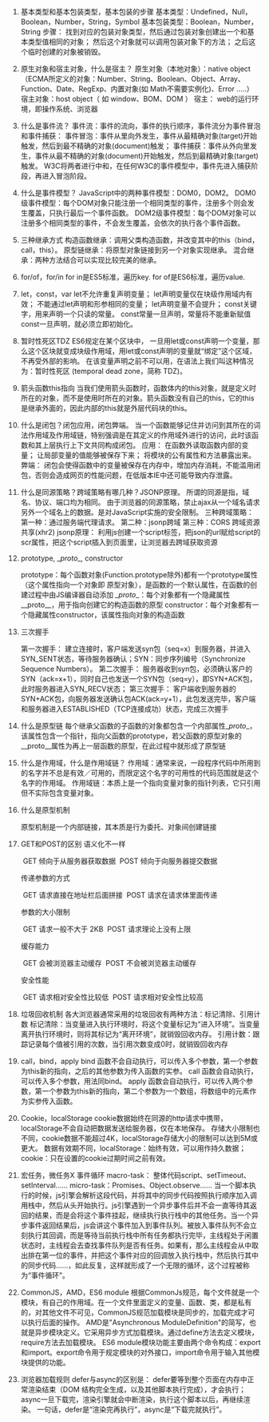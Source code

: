 1. 基本类型和基本包装类型，基本包装的步骤
   基本类型：Undefined，Null，Boolean，Number，String，Symbol
   基本包装类型：Boolean，Number，String
   步骤：
   找到对应的包装对象类型，然后通过包装对象创建出一个和基本类型值相同的对象；
   然后这个对象就可以调用包装对象下的方法；
   之后这个临时创建的对象被销毁。
2. 原生对象和宿主对象，什么是宿主？
   原生对象（本地对象）：native object（ECMA所定义的对象：Number、String、Boolean、Object、Array、Function、Date、RegExp、内置对象(如 Math不需要实例化)、Error .....）
   宿主对象：host object（ 如 window、BOM、DOM ）
   宿主：
   web的运行环境，即操作系统、浏览器
3. 什么是事件流？
   事件流：事件的流向，事件的执行顺序，事件流分为事件冒泡和事件捕获：
   事件冒泡：事件从里向外发生，事件从最精确对象(target)开始触发，然后到最不精确的对象(document)触发；
   事件捕获：事件从外向里发生，事件从最不精确的对象(document)开始触发，然后到最精确对象(target)触发。
   W3C将两者进行中和，在任何W3C的事件模型中，事件先进入捕获阶段，再进入冒泡阶段。
4. 什么是事件模型？
   JavaScript中的两种事件模型：DOM0，DOM2。
   DOM0级事件模型：每个DOM对象只能注册一个相同类型的事件，注册多个则会发生覆盖，只执行最后一个事件函数。
   DOM2级事件模型：每个DOM对象可以注册多个相同类型的事件，不会发生覆盖，会依次的执行各个事件函数。
5. 三种继承方式
   构造函数继承：调用父类构造函数，并改变其中的this（bind，call，this）。
   原型链继承：将原型对象链接到另一个对象实现继承。
   混合继承：两种方法结合可以实现比较完美的继承。
6. for/of，for/in
   for in是ES5标准，遍历key. 
   for of是ES6标准，遍历value.
7. let，const，var
   let不允许重复声明变量；
   let声明变量仅在块级作用域内有效；
   不能通过let声明和形参相同的变量；
   let声明变量不会提升；
   const关键字，用来声明一个只读的常量。
   const常量一旦声明，常量将不能重新赋值
   const一旦声明，就必须立即初始化。
8. 暂时性死区TDZ
   ES6规定在某个区块中， 一旦用let或const声明一个变量，那么这个区块就变成块级作用域，用let或const声明的变量就“绑定”这个区域，不再受外部的影响。 在该变量声明之前不可以用，在语法上我们叫这种情况为：暂时性死区 (temporal dead zone，简称 TDZ)。
9. 箭头函数this指向
   当我们使用箭头函数时，函数体内的this对象，就是定义时所在的对象，而不是使用时所在的对象。箭头函数没有自己的this，它的this是继承外面的，因此内部的this就是外层代码块的this。
10. 什么是闭包？闭包应用，闭包弊端。
    当一个函数能够记住并访问到其所在的词法作用域及作用域链，特别强调是在其定义的作用域外进行的访问，此时该函数和其上层执行上下文共同构成闭包。
    应用：
      在函数外读取函数内部的变量；
      让局部变量的值能够被保存下来；
      将模块的公有属性和方法暴露出来。
    弊端：
      闭包会使得函数中的变量被保存在内存中，增加内存消耗，不能滥用闭包，否则会造成网页的性能问题，在低版本IE中还可能导致内存泄露。
11. 什么是同源策略？跨域策略有哪几种？JSONP原理。
      所谓的同源是指，域名、协议、端口均为相同。
      由于浏览器的同源策略，禁止ajax从一个域名请求另外一个域名上的数据。是对JavaScript实施的安全限制。
      三种跨域策略：
      第一种：通过服务端代理请求。
      第二种：jsonp跨域
      第三种：CORS 跨域资源共享(xhr2)
      jsonp原理：
      利用js创建一个script标签，把json的url赋给script的scr属性，把这个script插入到页面里，让浏览器去跨域获取资源

12. prototype, \__proto__, constructor

    prototype：每个函数对象(Function.prototype除外)都有一个prototype属性（这个属性指向一个对象即 原型对象），是函数的一个默认属性，在函数的创建过程中由JS编译器自动添加
    _\_proto__：每个对象都有一个隐藏属性\_\_proto\_\_，用于指向创建它的构造函数的原型
    constructor：每个对象都有一个隐藏属性constructor，该属性指向对象的构造函数

13. 三次握手

    第一次握手：
    		建立连接时，客户端发送syn包（seq=x）到服务器，并进入SYN_SENT状态，等待服务器确认；SYN：同步序列编号（Synchronize Sequence Numbers）。
    第二次握手：
    		服务器收到syn包，必须确认客户的SYN（ack=x+1），同时自己也发送一个SYN包（seq=y），即SYN+ACK包，此时服务器进入SYN_RECV状态；
    第三次握手：
    		客户端收到服务器的SYN+ACK包，向服务器发送确认包ACK(ack=y+1），此包发送完毕，客户端和服务器进入ESTABLISHED（TCP连接成功）状态，完成三次握手

14. 什么是原型链
      每个继承父函数的子函数的对象都包含一个内部属性\__proto__，该属性包含一个指针，指向父函数的prototype，若父函数的原型对象的\_\_proto\_\_属性为再上一层函数的原型，在此过程中就形成了原型链

15. 什么是作用域，什么是作用域链？
      作用域：通常来说，一段程序代码中所用到的名字并不总是有效／可用的，而限定这个名字的可用性的代码范围就是这个名字的作用域。
      作用域链：本质上是一个指向变量对象的指针列表，它只引用但不实际包含变量对象。

16. 什么是原型机制

    原型机制是一个内部链接，其本质是行为委托、对象间创建链接

17. GET和POST的区别
    语义化不一样

    ​     GET 倾向于从服务器获取数据
    ​     POST 倾向于向服务器提交数据

    传递参数的方式

    ​     GET 请求直接在地址栏后面拼接
    ​     POST 请求在请求体里面传递

    参数的大小限制

    ​     GET 请求一般不大于 2KB
    ​     POST 请求理论上没有上限

    缓存能力

    ​     GET 会被浏览器主动缓存
    ​     POST 不会被浏览器主动缓存

    安全性能

    ​     GET 请求相对安全性比较低
    ​     POST 请求相对安全性比较高

18. 垃圾回收机制
    各大浏览器通常采用的垃圾回收有两种方法：标记清除、引用计数
    标记清除：当变量进入执行环境时，将这个变量标记为“进入环境”。当变量离开执行环境时，则将其标记为“离开环境”，就销毁回收内存。
    引用计数：跟踪记录每个值被引用的次数，当引用次数变成0时，就销毁回收内存

19. call，bind，apply
    bind 函数不会自动执行，可以传入多个参数，第一个参数为this新的指向，之后的其他参数为传入函数的实参。
    call 函数会自动执行，可以传入多个参数，用法同bind。
    apply 函数会自动执行，可以传入两个参数，第一个参数为this新的指向，第二个参数为一个数组，将数组中的元素作为实参传入函数。

20. Cookie，localStorage
    cookie数据始终在同源的http请求中携带，localStorage不会自动把数据发送给服务器，仅在本地保存。
    存储大小限制也不同，cookie数据不能超过4K，localStorage存储大小的限制可以达到5M或更大。
    数据有效期不同，localStorage：始终有效，可以用作持久数据；cookie：只在设置的cookie过期时间之前有效。

21. 宏任务，微任务X  事件循环
    macro-task： 整体代码script、setTimeout、setInterval......
    micro-task：Promises、Object.observe......
    当一个脚本执行的时候，js引擎会解析这段代码，并将其中的同步代码按照执行顺序加入调用栈中，然后从头开始执行。js引擎遇到一个异步事件后并不会一直等待其返回的结果，而是会将这个事件挂起，继续执行执行栈中的其他任务。当一个异步事件返回结果后，js会讲这个事件加入到事件队列。被放入事件队列不会立刻执行其回调，而是等待当前执行栈中所有任务都执行完毕，主线程处于闲置状态时，主线程会去查找事件队列是否有任务。如果有，那么主线程会从中取出排在第一位的事件，并把这个事件对应的回调放入执行栈中，然后执行其中的同步代码……，如此反复，这样就形成了一个无限的循环，这个过程被称为“事件循环”。

22. CommonJS，AMD，ES6 module
    根据CommonJs规范，每个文件就是一个模块，有自己的作用域。在一个文件里面定义的变量、函数、类，都是私有的，对其他文件不可见，CommonJS规范加载模块是同步的，加载完成才可以执行后面的操作。
    AMD是"Asynchronous ModuleDefinition"的简写，也就是异步模块定义。它采用异步方式加载模块。通过define方法去定义模块，require方法去加载模块。
    ES6 module模块功能主要由两个命令构成：export和import。export命令用于规定模块的对外接口，import命令用于输入其他模块提供的功能。

23. 浏览器加载规则
    defer与async的区别是：
    defer要等到整个页面在内存中正常渲染结束（DOM 结构完全生成，以及其他脚本执行完成），才会执行；
    async一旦下载完，渲染引擎就会中断渲染，执行这个脚本以后，再继续渲染。
    一句话，defer是“渲染完再执行”，async是“下载完就执行”。